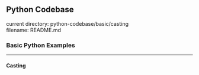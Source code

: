 ## Python Codebase

current directory: python-codebase/basic/casting  
filename: README.md  

### Basic Python Examples
----
#### Casting


